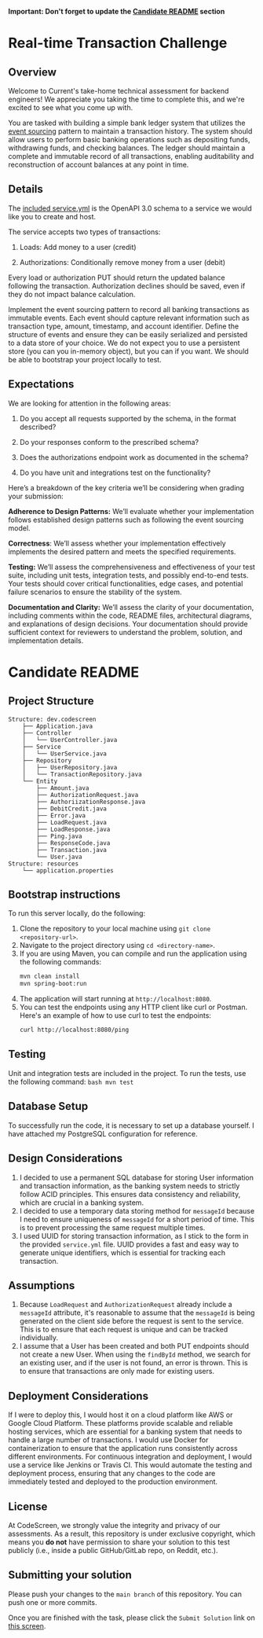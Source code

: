 **Important: Don't forget to update the [Candidate README](#candidate-readme) section**

Real-time Transaction Challenge
===============================
## Overview
Welcome to Current's take-home technical assessment for backend engineers! We appreciate you taking the time to complete this, and we're excited to see what you come up with.

You are tasked with building a simple bank ledger system that utilizes the [event sourcing](https://martinfowler.com/eaaDev/EventSourcing.html) pattern to maintain a transaction history. The system should allow users to perform basic banking operations such as depositing funds, withdrawing funds, and checking balances. The ledger should maintain a complete and immutable record of all transactions, enabling auditability and reconstruction of account balances at any point in time.

## Details
The [included service.yml](service.yml) is the OpenAPI 3.0 schema to a service we would like you to create and host.

The service accepts two types of transactions:
1) Loads: Add money to a user (credit)

2) Authorizations: Conditionally remove money from a user (debit)

Every load or authorization PUT should return the updated balance following the transaction. Authorization declines should be saved, even if they do not impact balance calculation.


Implement the event sourcing pattern to record all banking transactions as immutable events. Each event should capture relevant information such as transaction type, amount, timestamp, and account identifier.
Define the structure of events and ensure they can be easily serialized and persisted to a data store of your choice. We do not expect you to use a persistent store (you can you in-memory object), but you can if you want. We should be able to bootstrap your project locally to test.

## Expectations
We are looking for attention in the following areas:
1) Do you accept all requests supported by the schema, in the format described?

2) Do your responses conform to the prescribed schema?

3) Does the authorizations endpoint work as documented in the schema?

4) Do you have unit and integrations test on the functionality?

Here’s a breakdown of the key criteria we’ll be considering when grading your submission:

**Adherence to Design Patterns:** We’ll evaluate whether your implementation follows established design patterns such as following the event sourcing model.

**Correctness**: We’ll assess whether your implementation effectively implements the desired pattern and meets the specified requirements.

**Testing:** We’ll assess the comprehensiveness and effectiveness of your test suite, including unit tests, integration tests, and possibly end-to-end tests. Your tests should cover critical functionalities, edge cases, and potential failure scenarios to ensure the stability of the system.

**Documentation and Clarity:** We’ll assess the clarity of your documentation, including comments within the code, README files, architectural diagrams, and explanations of design decisions. Your documentation should provide sufficient context for reviewers to understand the problem, solution, and implementation details.

# Candidate README
## Project Structure
```
Structure: dev.codescreen
    ├── Application.java
    ├── Controller
    │   └── UserController.java
    ├── Service
    │   └── UserService.java
    ├── Repository
    │   ├── UserRepository.java
    │   └── TransactionRepository.java
    └── Entity
        ├── Amount.java
        ├── AuthorizationRequest.java
        ├── AuthoriizationResponse.java
        ├── DebitCredit.java
        ├── Error.java
        ├── LoadRequest.java
        ├── LoadResponse.java
        ├── Ping.java
        ├── ResponseCode.java
        ├── Transaction.java
        └── User.java
Structure: resources
    └── application.properties
```
## Bootstrap instructions
To run this server locally, do the following:
1. Clone the repository to your local machine using `git clone <repository-url>`.
2. Navigate to the project directory using `cd <directory-name>`.
3. If you are using Maven, you can compile and run the application using the following commands: 
    ```bash
    mvn clean install
    mvn spring-boot:run
    ```
4. The application will start running at `http://localhost:8080`.
5. You can test the endpoints using any HTTP client like curl or Postman. Here's an example of how to use curl to test the endpoints:
    ```bash
    curl http://localhost:8080/ping
    ```

## Testing
Unit and integration tests are included in the project. To run the tests, use the following command:
    ```bash
    mvn test
    ```
## Database Setup
To successfully run the code, it is necessary to set up a database yourself. I have attached my PostgreSQL configuration for reference.

## Design Considerations
1. I decided to use a permanent SQL database for storing User information and transaction information, as the banking system needs to strictly follow ACID principles. This ensures data consistency and reliability, which are crucial in a banking system.
2. I decided to use a temporary data storing method for `messageId` because I need to ensure uniqueness of `messageId` for a short period of time. This is to prevent processing the same request multiple times.
3. I used UUID for storing transaction information, as I stick to the form in the provided `service.yml` file. UUID provides a fast and easy way to generate unique identifiers, which is essential for tracking each transaction.

## Assumptions
1. Because `LoadRequest` and `AuthorizationRequest` already include a `messageId` attribute, it's reasonable to assume that the `messageId` is being generated on the client side before the request is sent to the service. This is to ensure that each request is unique and can be tracked individually.
2. I assume that a User has been created and both PUT endpoints should not create a new User. When using the `findById` method, we search for an existing user, and if the user is not found, an error is thrown. This is to ensure that transactions are only made for existing users.

## Deployment Considerations
If I were to deploy this, I would host it on a cloud platform like AWS or Google Cloud Platform. These platforms provide scalable and reliable hosting services, which are essential for a banking system that needs to handle a large number of transactions. I would use Docker for containerization to ensure that the application runs consistently across different environments. For continuous integration and deployment, I would use a service like Jenkins or Travis CI. This would automate the testing and deployment process, ensuring that any changes to the code are immediately tested and deployed to the production environment.

## License

At CodeScreen, we strongly value the integrity and privacy of our assessments. As a result, this repository is under exclusive copyright, which means you **do not** have permission to share your solution to this test publicly (i.e., inside a public GitHub/GitLab repo, on Reddit, etc.). <br>

## Submitting your solution

Please push your changes to the `main branch` of this repository. You can push one or more commits. <br>

Once you are finished with the task, please click the `Submit Solution` link on <a href="https://app.codescreen.com/candidate/0929c54c-16a1-4ed7-92c0-f961800ac685" target="_blank">this screen</a>.